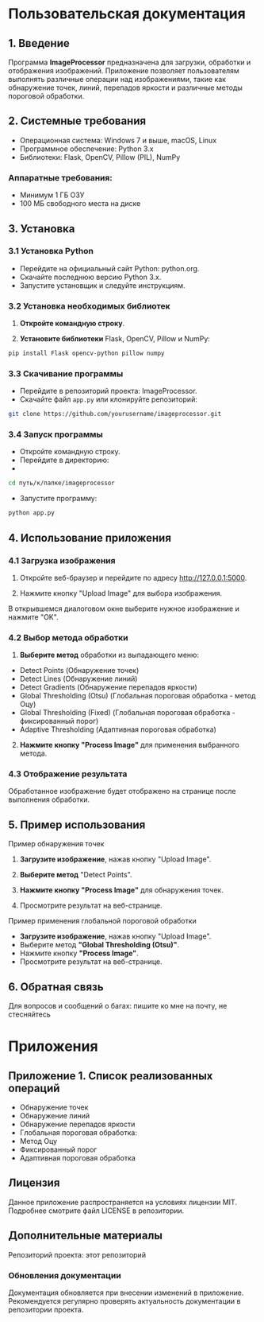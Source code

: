 # Пользовательская документация

## 1. Введение

Программа **ImageProcessor** предназначена для загрузки, обработки и отображения изображений. Приложение позволяет пользователям выполнять различные операции над изображениями, такие как обнаружение точек, линий, перепадов яркости и различные методы пороговой обработки.

## 2. Системные требования

- Операционная система: Windows 7 и выше, macOS, Linux
- Программное обеспечение: Python 3.x
- Библиотеки: Flask, OpenCV, Pillow (PIL), NumPy

### Аппаратные требования:

- Минимум 1 ГБ ОЗУ
- 100 МБ свободного места на диске

## 3. Установка

### 3.1 Установка Python

- Перейдите на официальный сайт Python: python.org.
- Скачайте последнюю версию Python 3.x.
- Запустите установщик и следуйте инструкциям.

### 3.2 Установка необходимых библиотек

1. **Откройте командную строку**.

2. **Установите библиотеки** Flask, OpenCV, Pillow и NumPy:
   
```bash
pip install Flask opencv-python pillow numpy
```

### 3.3 Скачивание программы

- Перейдите в репозиторий проекта: ImageProcessor.
- Скачайте файл `app.py` или клонируйте репозиторий:
  
```bash
git clone https://github.com/yourusername/imageprocessor.git
```

### 3.4 Запуск программы

- Откройте командную строку.
- Перейдите в директорию:
- 
```bash
cd путь/к/папке/imageprocessor
```

- Запустите программу:

```bash
python app.py
```

## 4. Использование приложения

### 4.1 Загрузка изображения

1. Откройте веб-браузер и перейдите по адресу http://127.0.0.1:5000.

2. Нажмите кнопку "Upload Image" для выбора изображения.

В открывшемся диалоговом окне выберите нужное изображение и нажмите "OK".

### 4.2 Выбор метода обработки

1. **Выберите метод** обработки из выпадающего меню:

- Detect Points (Обнаружение точек)
- Detect Lines (Обнаружение линий)
- Detect Gradients (Обнаружение перепадов яркости)
- Global Thresholding (Otsu) (Глобальная пороговая обработка - метод Оцу)
- Global Thresholding (Fixed) (Глобальная пороговая обработка - фиксированный порог)
- Adaptive Thresholding (Адаптивная пороговая обработка)

2. **Нажмите кнопку "Process Image"** для применения выбранного метода.

### 4.3 Отображение результата

Обработанное изображение будет отображено на странице после выполнения обработки.

## 5. Пример использования

Пример обнаружения точек

1. **Загрузите изображение**, нажав кнопку "Upload Image".

2. **Выберите метод** "Detect Points".

3. **Нажмите кнопку "Process Image"** для обнаружения точек.

4. Просмотрите результат на веб-странице.

Пример применения глобальной пороговой обработки

- **Загрузите изображение**, нажав кнопку "Upload Image".
- Выберите метод **"Global Thresholding (Otsu)"**.
- Нажмите кнопку **"Process Image"**.
- Просмотрите результат на веб-странице.

## 6. Обратная связь

Для вопросов и сообщений о багах: пишите ко мне на почту, не стесняйтесь

# Приложения

## Приложение 1. Список реализованных операций

- Обнаружение точек
- Обнаружение линий
- Обнаружение перепадов яркости
- Глобальная пороговая обработка:
- Метод Оцу
- Фиксированный порог
- Адаптивная пороговая обработка

## Лицензия

Данное приложение распространяется на условиях лицензии MIT. Подробнее смотрите файл LICENSE в репозитории.

## Дополнительные материалы
Репозиторий проекта: этот репозиторий

### Обновления документации
Документация обновляется при внесении изменений в приложение. Рекомендуется регулярно проверять актуальность документации в репозитории проекта.
